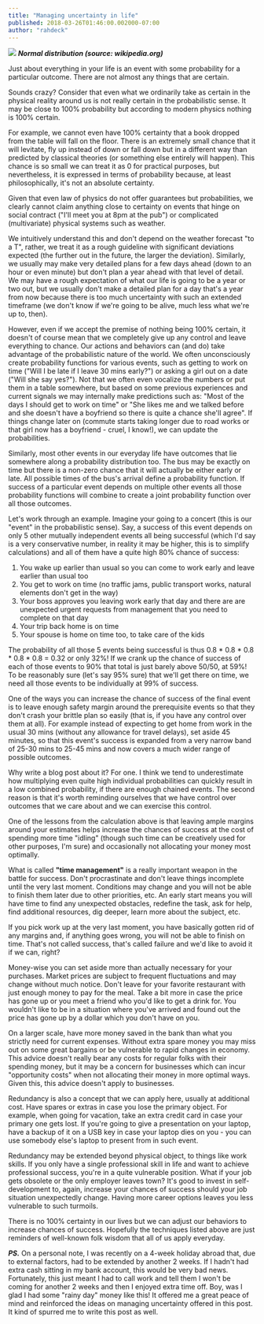 ```yaml
---
title: "Managing uncertainty in life"
published: 2018-03-26T01:46:00.002000-07:00
author: "rahdeck"
---
```

[![](/images/thumbnails/2018-03-26-managing-uncertainty-in-life-Standard_deviation_diagram.png)](/images/2018-03-26-managing-uncertainty-in-life-Standard_deviation_diagram.png)
***Normal distribution (source: wikipedia.org)***

Just about everything in your life is an event with some probability for a particular outcome. There are not almost any things that are certain.

Sounds crazy? Consider that even what we ordinarily take as certain in the physical reality around us is not really certain in the probabilistic sense. It may be close to 100% probability but according to modern physics nothing is 100% certain.

For example, we cannot even have 100% certainty that a book dropped from the table will fall on the floor. There is an extremely small chance that it will levitate, fly up instead of down or fall down but in a different way than predicted by classical theories (or something else entirely will happen). This chance is so small we can treat it as 0 for practical purposes, but nevertheless, it is expressed in terms of probability because, at least philosophically, it's not an absolute certainty.

Given that even law of physics do not offer guarantees but probabilities, we clearly cannot claim anything close to certainty on events that hinge on social contract ("I'll meet you at 8pm at the pub") or complicated (multivariate) physical systems such as weather.

We intuitively understand this and don't depend on the weather forecast "to a T", rather, we treat it as a rough guideline with significant deviations expected (the further out in the future, the larger the deviation). Similarly, we usually may make very detailed plans for a few days ahead (down to an hour or even minute) but don't plan a year ahead with that level of detail. We may have a rough expectation of what our life is going to be a year or two out, but we usually don't make a detailed plan for a day that's a year from now because there is too much uncertainty with such an extended timeframe (we don't know if we're going to be alive, much less what we're up to, then).  

However, even if we accept the premise of nothing being 100% certain, it doesn't of course mean that we completely give up any control and leave everything to chance. Our actions and behaviors can (and do) take advantage of the probabilistic nature of the world. We often unconsciously create probability functions for various events, such as getting to work on time ("Will I be late if I leave 30 mins early?") or asking a girl out on a date ("Will she say yes?"). Not that we often even vocalize the numbers or put them in a table somewhere, but based on some previous experiences and current signals we may internally make predictions such as: "Most of the days I should get to work on time" or "She likes me and we talked before and she doesn't have a boyfriend so there is quite a chance she'll agree". If things change later on (commute starts taking longer due to road works or that girl now has a boyfriend - cruel, I know!), we can update the probabilities.  

Similarly, most other events in our everyday life have outcomes that lie somewhere along a probability distribution too. The bus may be exactly on time but there is a non-zero chance that it will actually be either early or late. All possible times of the bus's arrival define a probability function. If success of a particular event depends on multiple other events all those probability functions will combine to create a joint probability function over all those outcomes.

Let's work through an example. Imagine your going to a concert (this is our "event" in the probabilistic sense). Say, a success of this event depends on only 5 other mutually independent events all being successful (which I'd say is a very conservative number, in reality it may be higher, this is to simplify calculations) and all of them have a quite high 80% chance of success:  

1. You wake up earlier than usual so you can come to work early and leave earlier than usual too
1. You get to work on time (no traffic jams, public transport works, natural elements don't get in the way)
1. Your boss approves you leaving work early that day and there are are unexpected urgent requests from management that you need to complete on that day
1. Your trip back home is on time
1. Your spouse is home on time too, to take care of the kids

The probability of all those 5 events being successful is thus 0.8 \* 0.8 \* 0.8 \* 0.8 \* 0.8 = 0.32 or only 32%! If we crank up the chance of success of each of those events to 90% that total is just barely above 50/50, at 59%! To be reasonably sure (let's say 95% sure) that we'll get there on time, we need all those events to be individually at 99% of success.

One of the ways you can increase the chance of success of the final event is to leave enough safety margin around the prerequisite events so that they don't crash your brittle plan so easily (that is, if you have any control over them at all). For example instead of expecting to get home from work in the usual 30 mins (without any allowance for travel delays), set aside 45 minutes, so that this event's success is expanded from a very narrow band of 25-30 mins to 25-45 mins and now covers a much wider range of possible outcomes.  
  
Why write a blog post about it? For one. I think we tend to underestimate how multiplying even quite high individual probabilities can quickly result in a low combined probability, if there are enough chained events. The second reason is that it's worth reminding ourselves that we have control over outcomes that we care about and we can exercise this control.  
  
One of the lessons from the calculation above is that leaving ample margins around your estimates helps increase the chances of success at the cost of spending more time "idling" (though such time can be creatively used for other purposes, I'm sure) and occasionally not allocating your money most optimally.  
  
What is called **"time management"** is a really important weapon in the battle for success. Don't procrastinate and don't leave things incomplete until the very last moment. Conditions may change and you will not be able to finish them later due to other priorities, etc. An early start means you will have time to find any unexpected obstacles, redefine the task, ask for help, find additional resources, dig deeper, learn more about the subject, etc.

If you pick work up at the very last moment, you have basically gotten rid of any margins and, if anything goes wrong, you will not be able to finish on time. That's not called success, that's called failure and we'd like to avoid it if we can, right?  
  
Money-wise you can set aside more than actually necessary for your purchases. Market prices are subject to frequent fluctuations and may change without much notice. Don't leave for your favorite restaurant with just enough money to pay for the meal. Take a bit more in case the price has gone up or you meet a friend who you'd like to get a drink for. You wouldn't like to be in a situation where you've arrived and found out the price has gone up by a dollar which you don't have on you.  
  
On a larger scale, have more money saved in the bank than what you strictly need for current expenses. Without extra spare money you may miss out on some great bargains or be vulnerable to rapid changes in economy. This advice doesn't really bear any costs for regular folks with their spending money, but it may be a concern for businesses which can incur "opportunity costs" when not allocating their money in more optimal ways. Given this, this advice doesn't apply to businesses.

Redundancy is also a concept that we can apply here, usually at additional cost. Have spares or extras in case you lose the primary object. For example, when going for vacation, take an extra credit card in case your primary one gets lost. If you're going to give a presentation on your laptop, have a backup of it on a USB key in case your laptop dies on you - you can use somebody else's laptop to present from in such event.  
  
Redundancy may be extended beyond physical object, to things like work skills. If you only have a single professional skill in life and want to achieve professional success, you're in a quite vulnerable position. What if your job gets obsolete or the only employer leaves town? It's good to invest in self-development to, again, increase your chances of success should your job situation unexpectedly change. Having more career options leaves you less vulnerable to such turmoils.

There is no 100% certainty in our lives but we can adjust our behaviors to increase chances of success. Hopefully the techniques listed above are just reminders of well-known folk wisdom that all of us apply everyday.   

***PS.*** On a personal note, I was recently on a 4-week holiday abroad that, due to external factors, had to be extended by another 2 weeks. If I hadn't had extra cash sitting in my bank account, this would be very bad news. Fortunately, this just meant I had to call work and tell them I won't be coming for another 2 weeks and then I enjoyed extra time off. Boy, was I glad I had some "rainy day" money like this! It offered me a great peace of mind and reinforced the ideas on managing uncertainty offered in this post. It kind of spurred me to write this post as well. 